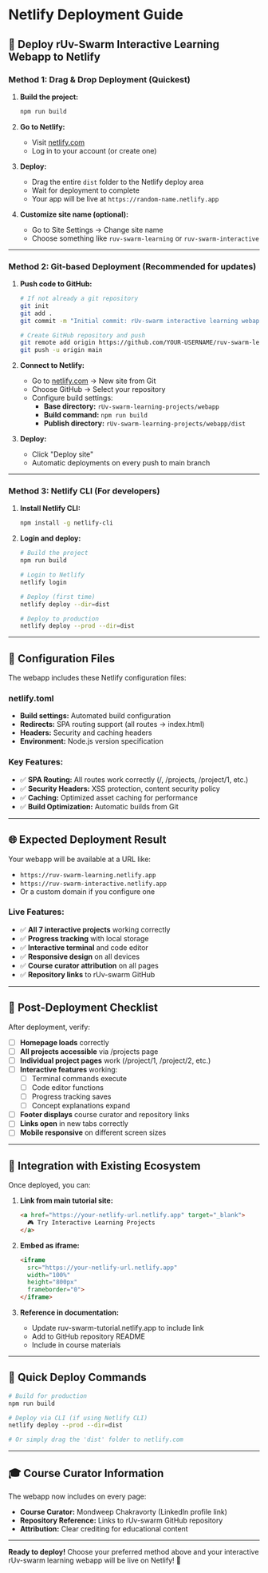 # Netlify Deployment Guide

## 🚀 Deploy rUv-Swarm Interactive Learning Webapp to Netlify

### **Method 1: Drag & Drop Deployment (Quickest)**

1. **Build the project:**
   ```bash
   npm run build
   ```

2. **Go to Netlify:**
   - Visit [netlify.com](https://netlify.com)
   - Log in to your account (or create one)

3. **Deploy:**
   - Drag the entire `dist` folder to the Netlify deploy area
   - Wait for deployment to complete
   - Your app will be live at `https://random-name.netlify.app`

4. **Customize site name (optional):**
   - Go to Site Settings → Change site name
   - Choose something like `ruv-swarm-learning` or `ruv-swarm-interactive`

---

### **Method 2: Git-based Deployment (Recommended for updates)**

1. **Push code to GitHub:**
   ```bash
   # If not already a git repository
   git init
   git add .
   git commit -m "Initial commit: rUv-swarm interactive learning webapp"
   
   # Create GitHub repository and push
   git remote add origin https://github.com/YOUR-USERNAME/ruv-swarm-learning-webapp.git
   git push -u origin main
   ```

2. **Connect to Netlify:**
   - Go to [netlify.com](https://netlify.com) → New site from Git
   - Choose GitHub → Select your repository
   - Configure build settings:
     - **Base directory:** `rUv-swarm-learning-projects/webapp`
     - **Build command:** `npm run build`
     - **Publish directory:** `rUv-swarm-learning-projects/webapp/dist`

3. **Deploy:**
   - Click "Deploy site"
   - Automatic deployments on every push to main branch

---

### **Method 3: Netlify CLI (For developers)**

1. **Install Netlify CLI:**
   ```bash
   npm install -g netlify-cli
   ```

2. **Login and deploy:**
   ```bash
   # Build the project
   npm run build
   
   # Login to Netlify
   netlify login
   
   # Deploy (first time)
   netlify deploy --dir=dist
   
   # Deploy to production
   netlify deploy --prod --dir=dist
   ```

---

## 🔧 Configuration Files

The webapp includes these Netlify configuration files:

### **netlify.toml**
- **Build settings:** Automated build configuration
- **Redirects:** SPA routing support (all routes → index.html)
- **Headers:** Security and caching headers
- **Environment:** Node.js version specification

### **Key Features:**
- ✅ **SPA Routing:** All routes work correctly (/, /projects, /project/1, etc.)
- ✅ **Security Headers:** XSS protection, content security policy
- ✅ **Caching:** Optimized asset caching for performance
- ✅ **Build Optimization:** Automatic builds from Git

---

## 🌐 Expected Deployment Result

Your webapp will be available at a URL like:
- `https://ruv-swarm-learning.netlify.app`
- `https://ruv-swarm-interactive.netlify.app`
- Or a custom domain if you configure one

### **Live Features:**
- ✅ **All 7 interactive projects** working correctly
- ✅ **Progress tracking** with local storage
- ✅ **Interactive terminal** and code editor
- ✅ **Responsive design** on all devices  
- ✅ **Course curator attribution** on all pages
- ✅ **Repository links** to rUv-swarm GitHub

---

## 🎯 Post-Deployment Checklist

After deployment, verify:

- [ ] **Homepage loads** correctly
- [ ] **All projects accessible** via /projects page
- [ ] **Individual project pages** work (/project/1, /project/2, etc.)
- [ ] **Interactive features** working:
  - [ ] Terminal commands execute
  - [ ] Code editor functions
  - [ ] Progress tracking saves
  - [ ] Concept explanations expand
- [ ] **Footer displays** course curator and repository links
- [ ] **Links open** in new tabs correctly
- [ ] **Mobile responsive** on different screen sizes

---

## 🔗 Integration with Existing Ecosystem

Once deployed, you can:

1. **Link from main tutorial site:**
   ```html
   <a href="https://your-netlify-url.netlify.app" target="_blank">
     🎮 Try Interactive Learning Projects
   </a>
   ```

2. **Embed as iframe:**
   ```html
   <iframe 
     src="https://your-netlify-url.netlify.app" 
     width="100%" 
     height="800px"
     frameborder="0">
   </iframe>
   ```

3. **Reference in documentation:**
   - Update ruv-swarm-tutorial.netlify.app to include link
   - Add to GitHub repository README
   - Include in course materials

---

## 🚀 Quick Deploy Commands

```bash
# Build for production
npm run build

# Deploy via CLI (if using Netlify CLI)
netlify deploy --prod --dir=dist

# Or simply drag the 'dist' folder to netlify.com
```

---

## 🎓 Course Curator Information

The webapp now includes on every page:
- **Course Curator:** Mondweep Chakravorty (LinkedIn profile link)
- **Repository Reference:** Links to rUv-swarm GitHub repository
- **Attribution:** Clear crediting for educational content

---

**Ready to deploy!** Choose your preferred method above and your interactive rUv-swarm learning webapp will be live on Netlify! 🚀